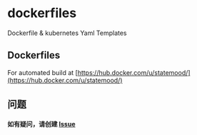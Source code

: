 # dockerfiles
Dockerfile &amp; kubernetes Yaml Templates


## Dockerfiles

For automated build at [https://hub.docker.com/u/statemood/](https://hub.docker.com/u/statemood/)

## 问题
#### 如有疑问，请创建 [Issue](https://github.com/Statemood/dockerfiles/issues) 